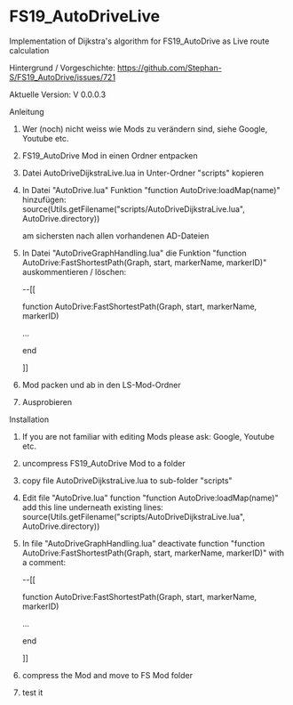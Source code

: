 # FS19_AutoDriveLive
Implementation of Dijkstra's algorithm for FS19_AutoDrive as Live route calculation

Hintergrund / Vorgeschichte: https://github.com/Stephan-S/FS19_AutoDrive/issues/721

Aktuelle Version: V 0.0.0.3

Anleitung
1. Wer (noch) nicht weiss wie Mods zu verändern sind, siehe Google, Youtube etc.
	
2. FS19_AutoDrive Mod in einen Ordner entpacken
3. Datei AutoDriveDijkstraLive.lua in Unter-Ordner "scripts" kopieren
4. In Datei "AutoDrive.lua" Funktion "function AutoDrive:loadMap(name)" hinzufügen:
    source(Utils.getFilename("scripts/AutoDriveDijkstraLive.lua", AutoDrive.directory))
    
    am sichersten nach allen vorhandenen AD-Dateien
5. In Datei "AutoDriveGraphHandling.lua" die Funktion "function AutoDrive:FastShortestPath(Graph, start, markerName, markerID)" auskommentieren / löschen:

	--[[
  
	function AutoDrive:FastShortestPath(Graph, start, markerName, markerID)
  
	...
  
	end
  
	]]
  
6. Mod packen und ab in den LS-Mod-Ordner
7. Ausprobieren

Installation
1. If you are not familiar with editing Mods please ask: Google, Youtube etc.
	
2. uncompress FS19_AutoDrive Mod to a folder
3. copy file AutoDriveDijkstraLive.lua to sub-folder "scripts" 
4. Edit file "AutoDrive.lua" function "function AutoDrive:loadMap(name)" add this line underneath existing lines:
	source(Utils.getFilename("scripts/AutoDriveDijkstraLive.lua", AutoDrive.directory))
5. In file "AutoDriveGraphHandling.lua" deactivate function "function AutoDrive:FastShortestPath(Graph, start, markerName, markerID)" with a comment:

	--[[
  
	function AutoDrive:FastShortestPath(Graph, start, markerName, markerID)
  
	...
  
	end
  
	]]
  
6. compress the Mod and move to FS Mod folder
7. test it
